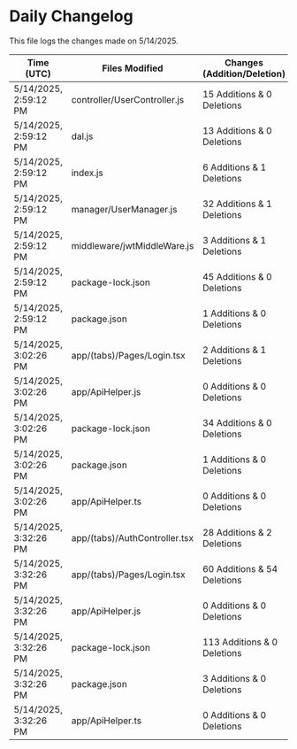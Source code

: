 # Daily Changelog

This file logs the changes made on 5/14/2025.

| Time (UTC)             | Files Modified                    | Changes (Addition/Deletion) |
|------------------------|-----------------------------------|-----------------------------|
| 5/14/2025, 2:59:12 PM | controller/UserController.js | 15 Additions & 0 Deletions |
| 5/14/2025, 2:59:12 PM | dal.js | 13 Additions & 0 Deletions |
| 5/14/2025, 2:59:12 PM | index.js | 6 Additions & 1 Deletions |
| 5/14/2025, 2:59:12 PM | manager/UserManager.js | 32 Additions & 1 Deletions |
| 5/14/2025, 2:59:12 PM | middleware/jwtMiddleWare.js | 3 Additions & 1 Deletions |
| 5/14/2025, 2:59:12 PM | package-lock.json | 45 Additions & 0 Deletions |
| 5/14/2025, 2:59:12 PM | package.json | 1 Additions & 0 Deletions |
| 5/14/2025, 3:02:26 PM | app/(tabs)/Pages/Login.tsx | 2 Additions & 1 Deletions|
| 5/14/2025, 3:02:26 PM | app/ApiHelper.js | 0 Additions & 0 Deletions|
| 5/14/2025, 3:02:26 PM | package-lock.json | 34 Additions & 0 Deletions|
| 5/14/2025, 3:02:26 PM | package.json | 1 Additions & 0 Deletions|
| 5/14/2025, 3:02:26 PM | app/ApiHelper.ts | 0 Additions & 0 Deletions|
| 5/14/2025, 3:32:26 PM | app/(tabs)/AuthController.tsx | 28 Additions & 2 Deletions|
| 5/14/2025, 3:32:26 PM | app/(tabs)/Pages/Login.tsx | 60 Additions & 54 Deletions|
| 5/14/2025, 3:32:26 PM | app/ApiHelper.js | 0 Additions & 0 Deletions|
| 5/14/2025, 3:32:26 PM | package-lock.json | 113 Additions & 0 Deletions|
| 5/14/2025, 3:32:26 PM | package.json | 3 Additions & 0 Deletions|
| 5/14/2025, 3:32:26 PM | app/ApiHelper.ts | 0 Additions & 0 Deletions|
